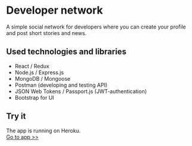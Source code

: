 # Developer network

A simple social network for developers where you can create your profile and post short stories and news.

## Used technologies and libraries

- React / Redux
- Node.js / Express.js
- MongoDB / Mongoose
- Postman (developing and testing API)
- JSON Web Tokens / Passport.js (JWT-authentication)
- Bootstrap for UI

## Try it

The app is running on Heroku.  
[Go to app >>](https://adw-dev-network.herokuapp.com/)